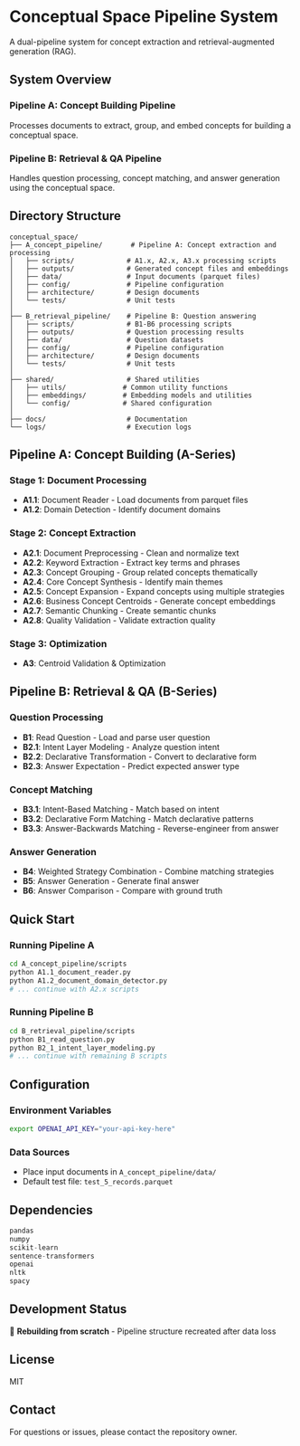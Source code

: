 # Conceptual Space Pipeline System

A dual-pipeline system for concept extraction and retrieval-augmented generation (RAG).

## System Overview

### Pipeline A: Concept Building Pipeline
Processes documents to extract, group, and embed concepts for building a conceptual space.

### Pipeline B: Retrieval & QA Pipeline  
Handles question processing, concept matching, and answer generation using the conceptual space.

## Directory Structure

```
conceptual_space/
├── A_concept_pipeline/       # Pipeline A: Concept extraction and processing
│   ├── scripts/             # A1.x, A2.x, A3.x processing scripts
│   ├── outputs/             # Generated concept files and embeddings
│   ├── data/                # Input documents (parquet files)
│   ├── config/              # Pipeline configuration
│   ├── architecture/        # Design documents
│   └── tests/               # Unit tests
│
├── B_retrieval_pipeline/    # Pipeline B: Question answering
│   ├── scripts/             # B1-B6 processing scripts
│   ├── outputs/             # Question processing results
│   ├── data/                # Question datasets
│   ├── config/              # Pipeline configuration
│   ├── architecture/        # Design documents
│   └── tests/               # Unit tests
│
├── shared/                  # Shared utilities
│   ├── utils/              # Common utility functions
│   ├── embeddings/         # Embedding models and utilities
│   └── config/             # Shared configuration
│
├── docs/                    # Documentation
└── logs/                    # Execution logs
```

## Pipeline A: Concept Building (A-Series)

### Stage 1: Document Processing
- **A1.1**: Document Reader - Load documents from parquet files
- **A1.2**: Domain Detection - Identify document domains

### Stage 2: Concept Extraction
- **A2.1**: Document Preprocessing - Clean and normalize text
- **A2.2**: Keyword Extraction - Extract key terms and phrases
- **A2.3**: Concept Grouping - Group related concepts thematically
- **A2.4**: Core Concept Synthesis - Identify main themes
- **A2.5**: Concept Expansion - Expand concepts using multiple strategies
- **A2.6**: Business Concept Centroids - Generate concept embeddings
- **A2.7**: Semantic Chunking - Create semantic chunks
- **A2.8**: Quality Validation - Validate extraction quality

### Stage 3: Optimization
- **A3**: Centroid Validation & Optimization

## Pipeline B: Retrieval & QA (B-Series)

### Question Processing
- **B1**: Read Question - Load and parse user question
- **B2.1**: Intent Layer Modeling - Analyze question intent
- **B2.2**: Declarative Transformation - Convert to declarative form
- **B2.3**: Answer Expectation - Predict expected answer type

### Concept Matching
- **B3.1**: Intent-Based Matching - Match based on intent
- **B3.2**: Declarative Form Matching - Match declarative patterns
- **B3.3**: Answer-Backwards Matching - Reverse-engineer from answer

### Answer Generation
- **B4**: Weighted Strategy Combination - Combine matching strategies
- **B5**: Answer Generation - Generate final answer
- **B6**: Answer Comparison - Compare with ground truth

## Quick Start

### Running Pipeline A
```bash
cd A_concept_pipeline/scripts
python A1.1_document_reader.py
python A1.2_document_domain_detector.py
# ... continue with A2.x scripts
```

### Running Pipeline B
```bash
cd B_retrieval_pipeline/scripts
python B1_read_question.py
python B2_1_intent_layer_modeling.py
# ... continue with remaining B scripts
```

## Configuration

### Environment Variables
```bash
export OPENAI_API_KEY="your-api-key-here"
```

### Data Sources
- Place input documents in `A_concept_pipeline/data/`
- Default test file: `test_5_records.parquet`

## Dependencies

```python
pandas
numpy
scikit-learn
sentence-transformers
openai
nltk
spacy
```

## Development Status

🔄 **Rebuilding from scratch** - Pipeline structure recreated after data loss

## License

MIT

## Contact

For questions or issues, please contact the repository owner.